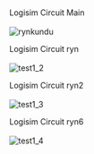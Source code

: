 <br>


Logisim Circuit Main<br><br>
![rynkundu](https://github.com/aryan-kundu/AutoSensingFireExtinguisher/assets/149221850/7c77760d-2b9b-4688-b4a0-7954a81dff73)



Logisim Circuit ryn<br><br>
![test1_2](https://github.com/aryan-kundu/AutoSensingFireExtinguisher/assets/149221850/1189f529-243f-4141-bd27-cadde022ae6f)


Logisim Circuit ryn2<br><br>
![test1_3](https://github.com/aryan-kundu/AutoSensingFireExtinguisher/assets/149221850/0bab88d6-f920-4600-a1a3-d5f8108974cc)


Logisim Circuit ryn6<br><br>
![test1_4](https://github.com/aryan-kundu/AutoSensingFireExtinguisher/assets/149221850/2c608463-67fb-4f7c-bc46-e0475844b183)


